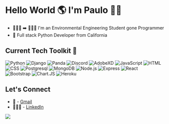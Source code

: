 # Hello World 🌎 I'm Paulo 👋🏻

- 👩🏻‍💼 ➡️ 👩🏻‍💻  I'm an Environmental Engineering Student gone Programmer
- 🥞  Full stack Python Developer from California

## Current Tech Toolkit 🧰

![Python](https://img.shields.io/badge/Python-074COO?style=for-the-badge&logo=python&logoColor=black)
![Django](https://img.shields.io/badge/Django-2F1C53?style=for-the-badge&logo=django&logoColor=white)
![Panda](https://img.shields.io/badge/Panda-0575e6?style=for-the-badge&logo=pandas&logoColor=white)
![Discord](https://img.shields.io/badge/Discord-0575e6?style=for-the-badge&logo=discord&logoColor=black)
![AdobeXD](https://img.shields.io/badge/Adobe-E5505A?style=for-the-badge&logo=adobe-xd&logoColor=black)
![JavaScript](https://img.shields.io/badge/JavaScript-F7DF1E?style=for-the-badge&logo=javascript&logoColor=black)
![HTML](https://img.shields.io/badge/HTML5-E34F26?style=for-the-badge&logo=html5&logoColor=white)
![CSS](https://img.shields.io/badge/CSS3-1572B6?style=for-the-badge&logo=css3&logoColor=white)
![Postgresql](https://img.shields.io/badge/PostgreSQL-316192?style=for-the-badge&logo=postgresql&logoColor=white)
![MongoDB](https://img.shields.io/badge/MongoDB-4EA94B?style=for-the-badge&logo=mongodb&logoColor=white)
![Node.js](https://img.shields.io/badge/Node.js-339933?style=for-the-badge&logo=nodedotjs&logoColor=white)
![Express](https://img.shields.io/badge/Express.js-000000?style=for-the-badge&logo=express&logoColor=white)
![React](https://img.shields.io/badge/React-20232A?style=for-the-badge&logo=react&logoColor=61DAFB)
![Bootstrap](https://img.shields.io/badge/Bootstrap-563D7C?style=for-the-badge&logo=bootstrap&logoColor=white)
![Chart.JS](https://img.shields.io/badge/Chart.js-FF6384?style=for-the-badge&logo=chartdotjs&logoColor=white)
![Heroku](https://img.shields.io/badge/Heroku-430098?style=for-the-badge&logo=heroku&logoColor=white)

## Let's Connect

- 💌  - <a href="mailto:paumar559@gmail.com">Gmail</a>
- 👩🏻‍💼  - [LinkedIn](https://www.linkedin.com/in/paulo-martin90/)

![](https://komarev.com/ghpvc/?username=FancyKat&color=e582d8&style=flat)
